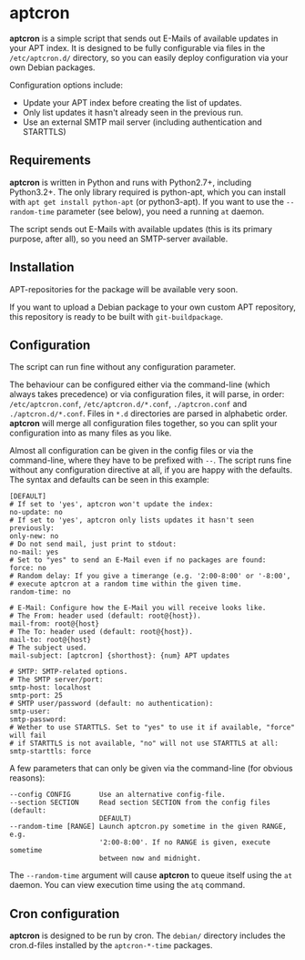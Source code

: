 aptcron
=======

**aptcron** is a simple script that sends out E-Mails of available updates in
your APT index. It is designed to be fully configurable via files in the
`/etc/aptcron.d/` directory, so you can easily deploy configuration via your own
Debian packages.

Configuration options include:

* Update your APT index before creating the list of updates.
* Only list updates it hasn't already seen in the previous run.
* Use an external SMTP mail server (including authentication and STARTTLS)

Requirements
------------

**aptcron** is written in Python and runs with Python2.7+, including
Python3.2+. The only library required is python-apt, which you can install with
`apt get install python-apt` (or python3-apt). If you want to use the
`--random-time` parameter (see below), you need a running `at` daemon.

The script sends out E-Mails with available updates (this is its primary
purpose, after all), so you need an SMTP-server available.

Installation
------------

APT-repositories for the package will be available very soon.

If you want to upload a Debian package to your own custom APT repository, this
repository is ready to be built with `git-buildpackage`. 

Configuration
-------------

The script can run fine without any configuration parameter. 

The behaviour can be configured either via the command-line (which always takes
precedence) or via configuration files, it will parse, in order:
`/etc/aptcron.conf`, `/etc/aptcron.d/*.conf`, `./aptcron.conf` and
`./aptcron.d/*.conf`. Files in `*.d` directories are parsed in alphabetic order.
**aptcron** will merge all configuration files together, so you can split your
configuration into as many files as you like.

Almost all configuration can be given in the config files or via the
command-line, where they have to be prefixed with `--`. The script runs fine
without any configuration directive at all, if you are happy with the defaults.
The syntax and defaults can be seen in this example:

    [DEFAULT]
    # If set to 'yes', aptcron won't update the index:
    no-update: no
    # If set to 'yes', aptcron only lists updates it hasn't seen previously:
    only-new: no
    # Do not send mail, just print to stdout:
    no-mail: yes
    # Set to "yes" to send an E-Mail even if no packages are found:
    force: no
    # Random delay: If you give a timerange (e.g. '2:00-8:00' or '-8:00',
    # execute aptcron at a random time within the given time.
    random-time: no

    # E-Mail: Configure how the E-Mail you will receive looks like.
    # The From: header used (default: root@{host}).
    mail-from: root@{host}
    # The To: header used (default: root@{host}).
    mail-to: root@{host}
    # The subject used.
    mail-subject: [aptcron] {shorthost}: {num} APT updates

    # SMTP: SMTP-related options.
    # The SMTP server/port:
    smtp-host: localhost
    smtp-port: 25
    # SMTP user/password (default: no authentication):
    smtp-user: 
    smtp-password:
    # Wether to use STARTTLS. Set to "yes" to use it if available, "force" will fail
    # if STARTTLS is not available, "no" will not use STARTTLS at all:
    smtp-starttls: force

A few parameters that can only be given via the command-line (for obvious
reasons):

    --config CONFIG       Use an alternative config-file.
    --section SECTION     Read section SECTION from the config files (default:
                          DEFAULT)
    --random-time [RANGE] Launch aptcron.py sometime in the given RANGE, e.g.
                          '2:00-8:00'. If no RANGE is given, execute sometime
                          between now and midnight.

The `--random-time` argument will cause **aptcron** to queue itself using the
`at` daemon. You can view execution time using the `atq` command.

Cron configuration
------------------

**aptcron** is designed to be run by cron. The `debian/` directory includes the
cron.d-files installed by the `aptcron-*-time` packages.
